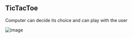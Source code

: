 ## TicTacToe
Computer can decide its choice and can play with the user
 
![image](https://user-images.githubusercontent.com/60980876/120890118-72aa1600-c61e-11eb-867f-4fdf6b8b0b7c.jpeg)
